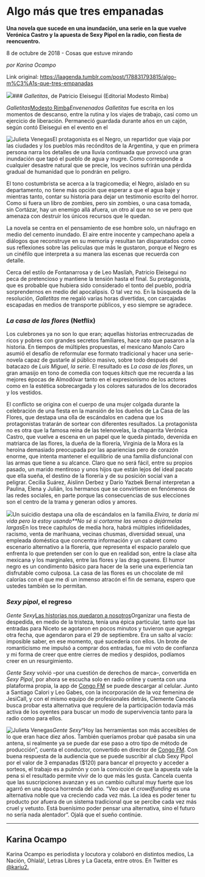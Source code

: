 # Algo más que tres empanadas

**Una novela que sucede en una inundación, una serie en la que vuelve Verónica Castro y la apuesta de Sexy Pipol en la radio, con fiesta de reencuentro.**

8 de octubre de 2018 - Cosas que estuve mirando

_por Karina Ocampo_

Link original: https://laagenda.tumblr.com/post/178831793815/algo-m%C3%A1s-que-tres-empanadas

![](https://64.media.tumblr.com/06205408e45daf5950291fcbabb4cd48/tumblr_inline_pgahe5Wm1A1t6q87u_500.jpg)### *Galletitas*, de Patricio Eleisegui (Editorial Modesto Rimba)

*Galletitas*[Modesto Rimba](http://modestorimba.com.ar/)*Envenenados* *Galletitas* fue escrita en los momentos de descanso, entre la rutina y los viajes de trabajo, casi como un ejercicio de liberación. Permaneció guardada durante años en un cajón, según contó Eleisegui en el evento en el 

![Julieta Venegas](https://64.media.tumblr.com/73bd9a00e1a7db1ea6f055ed7675010a/tumblr_inline_pgahe5VVVC1t6q87u_250.jpg)El protagonista es el Negro, un repartidor que viaja por las ciudades y los pueblos más recónditos de la Argentina, y que en primera persona narra los detalles de una lluvia continuada que provocó una gran inundación que tapó el pueblo de agua y mugre. Como corresponde a cualquier desastre natural que se precie, los vecinos sufrirán una pérdida gradual de humanidad que lo pondrán en peligro.

El tono costumbrista se acerca a la tragicomedia; el Negro, aislado en su departamento, no tiene más opción que esperar a que el agua baje y mientras tanto, contar su historia para dejar un testimonio escrito del horror. Como si fuera un libro de zombies, pero sin zombies, o una casa tomada, sin Cortázar, hay un enemigo allá afuera, un otro al que no se ve pero que amenaza con destruir los únicos recursos que le quedan. 

La novela se centra en el pensamiento de ese hombre solo, un náufrago en medio del cemento inundado. El aire entre inocente y campechano apela a diálogos que reconstruye en su memoria y resultan tan disparatados como sus reflexiones sobre las películas que más le gustaron, porque el Negro es un cinéfilo que interpreta a su manera las escenas que recuerda con detalle.  

Cerca del estilo de Fontanarrosa y de Leo Maslíah, Patricio Eleisegui no peca de pretencioso y mantiene la tensión hasta el final. Su protagonista, que es probable que hubiera sido considerado el tonto del pueblo, podría sorprendernos en medio del apocalipsis. O tal vez no. En la búsqueda de la resolución, *Galletitas* me regaló varias horas divertidas, con carcajadas escapadas en medios de transporte públicos, y eso siempre se agradece. 





### *La casa de las flores* (Netflix)





Los culebrones ya no son lo que eran; aquellas historias entrecruzadas de ricos y pobres con grandes secretos familiares, hace rato que pasaron a la historia. En tiempos de múltiples propuestas, el mexicano Manolo Caro asumió el desafío de reformular ese formato tradicional y hacer una serie-novela capaz de gustarle al público masivo, sobre todo después del batacazo de *Luis Miguel, la serie*. El resultado es *La casa de las flores*, un gran amasijo en tono de comedia con toques *kitsch* que me recuerda a las mejores épocas de Almodóvar tanto en el expresionismo de los actores como en la estética sobrecargada y los colores saturados de los decorados y los vestidos. 

El conflicto se origina con el cuerpo de una mujer colgada durante la celebración de una fiesta en la mansión de los dueños de La Casa de las Flores, que destapa una olla de escándalos en cadena que los protagonistas tratarán de sortear con diferentes resultados. La protagonista no es otra que la famosa reina de las telenovelas, la chaparrita Verónica Castro, que vuelve a escena en un papel que le queda pintado, devenida en matriarca de las flores, la dueña de la florería, Virginia de la Mora es la heroína demasiado preocupada por las apariencias pero de corazón enorme, que intenta mantener el equilibrio de una familia disfuncional con las armas que tiene a su alcance. Claro que no será fácil, entre su propios pasado, un marido mentiroso y unos hijos que están lejos del ideal pacato que ella sueña, el destino de la florería y de su posición social van a peligrar. Cecilia Suárez, Aislinn Derbez y Darío Yazbek Bernal interpretan a Paulina, Elena y Julián, los hermanos que se convirtieron en fenómenos de las redes sociales, en parte porque las consecuencias de sus elecciones son el centro de la trama y generan odios y amores.

![](https://64.media.tumblr.com/aa9e89e9044f7f49e7b51f0596410f76/tumblr_inline_pgahe5RjzY1t6q87u_500.jpg)Un suicidio destapa una olla de escándalos en la familia.*Elvira, te daría mi vida pero la estoy usando**No sé si cortarme las venas o dejármelas largas*En los trece capítulos de media hora, habrá múltiples infidelidades, racismo, venta de marihuana, vecinas chusmas, diversidad sexual, una empleada doméstica que concentra información y un cabaret como escenario alternativo a la florería, que representa el espacio paralelo que enfrenta lo que pretenden ser con lo que en realidad son, entre la clase alta mexicana y los marginales, entre las flores y las drag queens. El humor negro es un condimento básico para hacer de la serie una experiencia tan disfrutable como culposa. La casa de las flores es un chocolate de mil calorías con el que me di un inmenso atracón el fin de semana, espero que ustedes también se lo permitan. 




### *Sexy pipol*, el regreso

*Gente Sexy*[Las historias nos quedaron a nosotros](https://www.youtube.com/watch?v=jOd-os3h6uY)Organizar una fiesta de despedida, en medio de la tristeza, tenía una épica particular, tanto que las entradas para Niceto se agotaron en pocos minutos y tuvieron que agregar otra fecha, que agendaron para el 29 de septiembre. Era un salto al vacío: imposible saber, en ese momento, qué sucedería con ellos. Un brote de romanticismo me impulsó a comprar dos entradas, fue mi voto de confianza y mi forma de creer que entre cierres de medios y despidos, podíamos creer en un resurgimiento. 

*Gente Sexy* volvió –por una cuestión de derechos de marca–, convertida en *Sexy Pipol*, por ahora se escucha solo en radio online y cuenta con una plataforma propia, la app de [Congo FM](https://congo.fm/) se puede descargar al celular. Junto a Santiago Calori y Leo Gabes, con la incorporación de la voz femenina de JesiCall, y con el mismo equipo de profesionales detrás, Clemente Cancela busca probar esta alternativa que requiere de la participación todavía más activa de los oyentes para buscar un modo de supervivencia tanto para la radio como para ellos. 

![Julieta Venegas](https://64.media.tumblr.com/b1a81291aa7eb484a3c4f2d5a0d43d27/tumblr_inline_pgahe6KVhH1t6q87u_250.jpg)*Gente Sexy*“Hoy las herramientas son más accesibles de lo que eran hace diez años. También queríamos probar qué pasaba sin una antena, si realmente ya se puede dar ese paso a otro tipo de método de producción”, cuenta el conductor, convertido en director de [Congo FM](https://www.instagram.com/escuchocongo/). Con buena respuesta de la audiencia que se puede suscribir al club Sexy Pipol por el valor de 3 empanadas ($120) para bancar el proyecto y acceder a sorteos, el trabajo es a pulmón y con la convicción de que la apuesta vale la pena si el resultado permite vivir de lo que más les gusta. Cancela cuenta que las suscripciones avanzan y es un cambio cultural muy fuerte que los agarró en una época horrenda del año. “Veo que el *crowdfunding* es una alternativa noble que va creciendo cada vez más. La idea es poder tener tu producto por afuera de un sistema tradicional que se percibe cada vez más cruel y vetusto. Está buenísimo poder pensar una alternativa, sino el futuro no sería nada alentador”. Ojalá que el sueño continúe.



---

 Karina Ocampo
--------------

Karina Ocampo es periodista y locutora y colaboró en distintos medios, La Nación, Ohlalá!, Letras Libres y La Gaceta, entre otros. En Twitter
es [@kariu2.](https://twitter.com/Kariu2)

